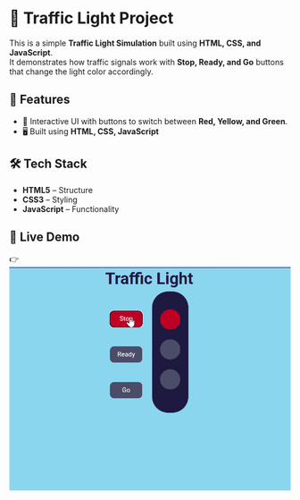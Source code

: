# 🚦 Traffic Light Project

This is a simple **Traffic Light Simulation** built using **HTML, CSS, and JavaScript**.  
It demonstrates how traffic signals work with **Stop, Ready, and Go** buttons that change the light color accordingly.



## 📌 Features
- 🎨 Interactive UI with buttons to switch between **Red, Yellow, and Green**.
- 🖥️ Built using **HTML, CSS, JavaScript** 



## 🛠️ Tech Stack
- **HTML5** – Structure  
- **CSS3** – Styling  
- **JavaScript** – Functionality  

## 🚀 Live Demo
👉 ![Traffic Light Preview](traffic-light-demo.gif)
